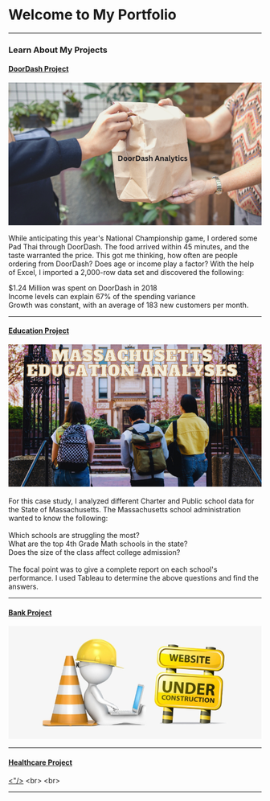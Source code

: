 # Welcome to My Portfolio

---

### Learn About My Projects


#### [DoorDash Project](/DoorDash.md)
[<img src="images/DoorDash.png"/>](https://www.linkedin.com/pulse/doordash-analysis-rick-mata/?trackingId=1TrDIKgSSYeoevKGD3hWXw%3D%3D)

While anticipating this year's National Championship game, I ordered some Pad Thai through DoorDash. The food arrived within 45 minutes, and the taste warranted the price. This got me thinking, how often are people ordering from DoorDash? Does age or income play a factor?
With the help of Excel, I imported a 2,000-row data set and discovered the following: <br>

$1.24 Million was spent on DoorDash in 2018 <br>
Income levels can explain 67% of the spending variance <br>
Growth was constant, with an average of 183 new customers per month.<br>

---
#### [Education Project]()
[<img src="images/MEP.png"/>](https://www.linkedin.com/pulse/massachusetts-school-analytics-rick-mata/?trackingId=ogjZ3nLNQ%2BaTsiDIpuccYQ%3D%3D) <br> <br>
For this case study, I analyzed different Charter and Public school data for the State of Massachusetts. The Massachusetts school administration wanted to know the following: <br> <br>
Which schools are struggling the most? <br>
What are the top 4th Grade Math schools in the state? <br>
Does the size of the class affect college admission? <br> <br>
The focal point was to give a complete report on each school's performance. I used Tableau to determine the above questions and find the answers.


---
#### [Bank Project]()
[<img src="images/UC.png"/>](https://www.linkedin.com/pulse/finance-project-using-sql-rick-mata/?trackingId=92JtTVIOQOaQYlaadELfoA%3D%3D)

 

---

#### [Healthcare Project]()
[<"/>]([https://www.linkedin.com/pulse/massachusetts-school-analytics-rick-mata/?trackingId=ogjZ3nLNQ%2BaTsiDIpuccYQ%3D%3D](https://www.linkedin.com/pulse/healthcare-sql-analysis-rick-mata/)) <br> <br>


---




